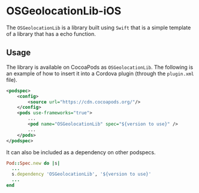 # OSGeolocationLib-iOS

The `OSGeolocationLib` is a library built using `Swift` that is a simple template of a library that has a echo function.

## Usage

The library is available on CocoaPods as `OSGeolocationLib`. The following is an example of how to insert it into a Cordova plugin (through the `plugin.xml` file).

```xml
<podspec>
    <config>
        <source url="https://cdn.cocoapods.org/"/>
    </config>
    <pods use-frameworks="true">
        ...
        <pod name="OSGeolocationLib" spec="${version to use}" />
        ...
    </pods>
</podspec>
```

It can also be included as a dependency on other podspecs.

```ruby
Pod::Spec.new do |s|
  ...
  s.dependency 'OSGeolocationLib', '${version to use}'
  ...
end
```
